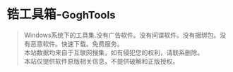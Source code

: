 # <i class="bi bi-tools"></i> 锆工具箱-<small>GoghTools</small>
> Windows系统下的工具集.没有广告软件。没有间谍软件。没有捆绑包。没有恶意软件。快速下载。免费服务。  
>本站数据均来自于互联网搜集，如有侵犯您的权利，请联系删除。   
>本站仅提供软件原版相关信息，不提供破解和正版授权。  
